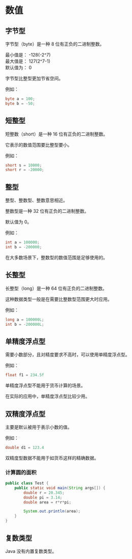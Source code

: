# 数值

## 字节型

字节型（byte）是一种 8 位有正负的二进制整数。

最小值是： -128(-2^7)  
最大值是： 127(2^7-1)  
默认值为： 0

字节型比整型更加节省空间。

例如：

```java
byte a = 100;
byte b = -50;
```

## 短整型

短整数（short）是一种 16 位有正负的二进制整数。

它表示的数值范围要比整型要小。

例如：

```java
short s = 10000;
short r = -20000;
```

## 整型

整型、整数型、整数意思相近。

整数型是一种 32 位有正负的二进制整数。

默认值为 0。

例如：

```java
int a = 100000;
int b = -200000;
```

在大多数场景下，整数型的数值范围是足够使用的。

## 长整型

长整型（long）是一种 64 位有正负的二进制整数。

这种数据类型一般是在需要比整数型范围更大时应用。

例如：

```java
long a = 100000L;
int b = -200000L;
```

## 单精度浮点型

需要小数部分，且对精度要求不高时，可以使用单精度浮点型。

例如：

```java
float f1 = 234.5f
```

单精度浮点型不能用于货币计算的场景。

在实际的应用中，单精度浮点型比较少用。

## 双精度浮点型

主要是默认被用于表示小数的值。

例如：

```java
double d1 = 123.4
```

双精度型数据不能用于如货币这样的精确数据。

### 计算圆的面积

<div class="run"></div>

```java
public class Test {
    public static void main(String args[]) {
        double r = 20.345;
        double pi = 3.14;
        double area = r*r*pi;

        System.out.println(area);
    }
}
```

## 复数类型

Java 没有内置复数类型。

